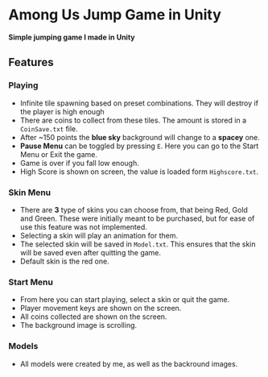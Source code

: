 # Among Us Jump Game in Unity
**Simple jumping game I made in Unity**

## Features

### Playing
- Infinite tile spawning based on preset combinations. They will destroy if the player is high enough
- There are coins to collect from these tiles. The amount is stored in a `CoinSave.txt` file.
- After ~150 points the **blue sky** background will change to a **spacey** one.
- **Pause Menu** can be toggled by pressing `E`. Here you can go to the Start Menu or Exit the game.
- Game is over if you fall low enough.
- High Score is shown on screen, the value is loaded form `Highscore.txt`.

### Skin Menu
- There are **3** type of skins you can choose from, that being Red, Gold and Green. These were initially meant to be purchased, but for ease of use this feature was not implemented.
- Selecting a skin will play an animation for them.
- The selected skin will be saved in `Model.txt`. This ensures that the skin will be saved even after quitting the game.
- Default skin is the red one.

### Start Menu
- From here you can start playing, select a skin or quit the game.
- Player movement keys are shown on the screen.
- All coins collected are shown on the screen.
- The background image is scrolling.

### Models
- All models were created by me, as well as the backround images.
